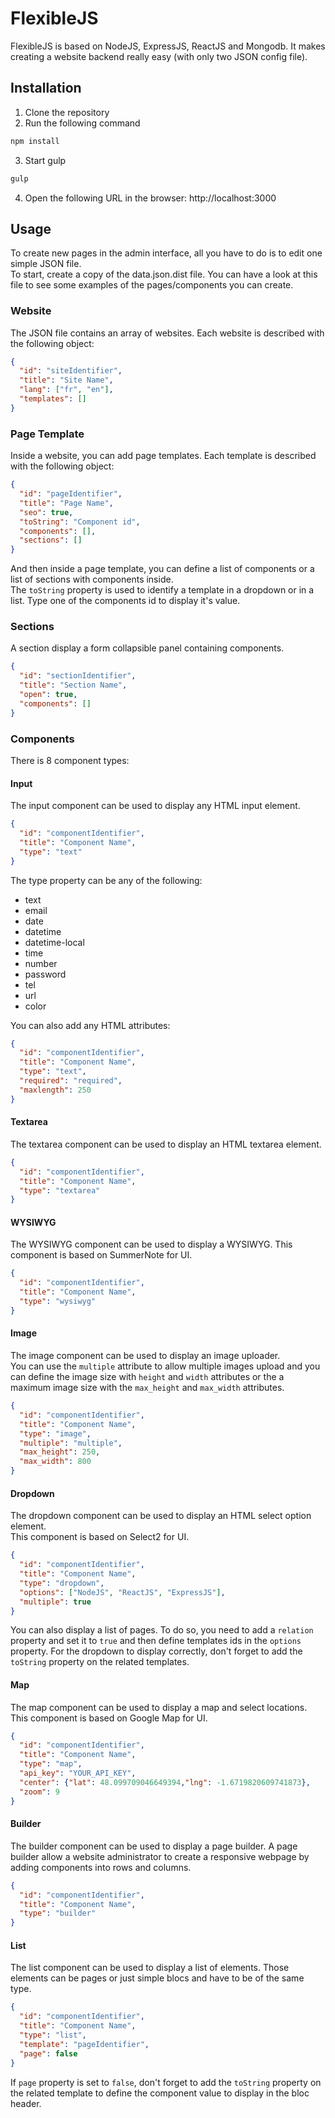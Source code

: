 # FlexibleJS
FlexibleJS is based on NodeJS, ExpressJS, ReactJS and Mongodb. It makes creating a website backend really easy (with only two JSON config file).

## Installation
1. Clone the repository
2. Run the following command
```bash
npm install
```
3. Start gulp
```bash
gulp
```
4. Open the following URL in the browser: http://localhost:3000

## Usage
To create new pages in the admin interface, all you have to do is to edit one simple JSON file.  
To start, create a copy of the data.json.dist file. You can have a look at this file to see some examples of the pages/components you can create.

### Website
The JSON file contains an array of websites. Each website is described with the following object:
```json
{
  "id": "siteIdentifier",
  "title": "Site Name",
  "lang": ["fr", "en"],
  "templates": []
}
```

### Page Template
Inside a website, you can add page templates. Each template is described with the following object:
```json
{
  "id": "pageIdentifier",
  "title": "Page Name",
  "seo": true,
  "toString": "Component id",
  "components": [],
  "sections": []
}
```
And then inside a page template, you can define a list of components or a list of sections with components inside.  
The `toString` property is used to identify a template in a dropdown or in a list. Type one of the components id to display it's value.

### Sections
A section display a form collapsible panel containing components.
```json
{
  "id": "sectionIdentifier",
  "title": "Section Name",
  "open": true,
  "components": []
}
```

### Components
There is 8 component types:

#### Input
The input component can be used to display any HTML input element.
```json
{
  "id": "componentIdentifier",
  "title": "Component Name",
  "type": "text"
}
```
The type property can be any of the following:
- text
- email
- date
- datetime
- datetime-local
- time
- number
- password
- tel
- url
- color

You can also add any HTML attributes:
```json
{
  "id": "componentIdentifier",
  "title": "Component Name",
  "type": "text",
  "required": "required",
  "maxlength": 250
}
```

#### Textarea
The textarea component can be used to display an HTML textarea element.
```json
{
  "id": "componentIdentifier",
  "title": "Component Name",
  "type": "textarea"
}
```

#### WYSIWYG
The WYSIWYG component can be used to display a WYSIWYG.
This component is based on SummerNote for UI.
```json
{
  "id": "componentIdentifier",
  "title": "Component Name",
  "type": "wysiwyg"
}
```

#### Image
The image component can be used to display an image uploader.  
You can use the `multiple` attribute to allow multiple images upload and you can define the image size with `height` and `width` attributes or the a maximum image size with the `max_height` and `max_width` attributes.
```json
{
  "id": "componentIdentifier",
  "title": "Component Name",
  "type": "image",
  "multiple": "multiple",
  "max_height": 250,
  "max_width": 800
}
```

#### Dropdown
The dropdown component can be used to display an HTML select option element.  
This component is based on Select2 for UI.
```json
{
  "id": "componentIdentifier",
  "title": "Component Name",
  "type": "dropdown",
  "options": ["NodeJS", "ReactJS", "ExpressJS"],
  "multiple": true
}
```
You can also display a list of pages. To do so, you need to add a `relation` property and set it to `true` and then define templates ids in the `options` property.
For the dropdown to display correctly, don't forget to add the `toString` property on the related templates.

#### Map
The map component can be used to display a map and select locations.  
This component is based on Google Map for UI.
```json
{
  "id": "componentIdentifier",
  "title": "Component Name",
  "type": "map",
  "api_key": "YOUR_API_KEY",
  "center": {"lat": 48.099709046649394,"lng": -1.6719820609741873},
  "zoom": 9
}
```

#### Builder
The builder component can be used to display a page builder. A page builder allow a website administrator to create a responsive webpage by adding components into rows and columns.
```json
{
  "id": "componentIdentifier",
  "title": "Component Name",
  "type": "builder"
}
```

#### List
The list component can be used to display a list of elements. Those elements can be pages or just simple blocs and have to be of the same type.
```json
{
  "id": "componentIdentifier",
  "title": "Component Name",
  "type": "list",
  "template": "pageIdentifier",
  "page": false
}
```
If `page` property is set to `false`, don't forget to add the `toString` property on the related template to define the component value to display in the bloc header.
